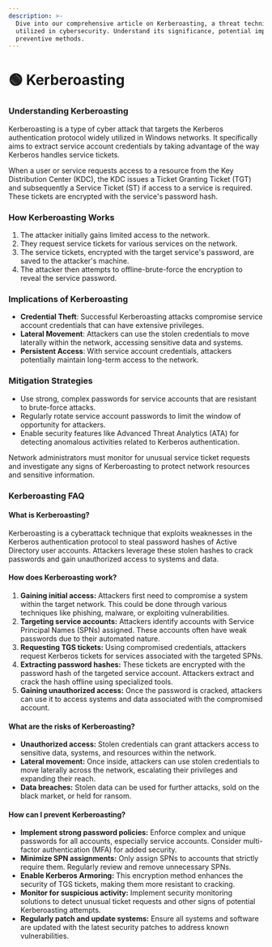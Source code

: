 ```yaml
---
description: >-
  Dive into our comprehensive article on Kerberoasting, a threat technique
  utilized in cybersecurity. Understand its significance, potential impact and
  preventive methods.
---
```


# 🟢 Kerberoasting

### Understanding Kerberoasting

Kerberoasting is a type of cyber attack that targets the Kerberos authentication protocol widely utilized in Windows networks. It specifically aims to extract service account credentials by taking advantage of the way Kerberos handles service tickets.

When a user or service requests access to a resource from the Key Distribution Center (KDC), the KDC issues a Ticket Granting Ticket (TGT) and subsequently a Service Ticket (ST) if access to a service is required. These tickets are encrypted with the service's password hash.

### **How Kerberoasting Works**

1. The attacker initially gains limited access to the network.
2. They request service tickets for various services on the network.
3. The service tickets, encrypted with the target service's password, are saved to the attacker's machine.
4. The attacker then attempts to offline-brute-force the encryption to reveal the service password.

### **Implications of Kerberoasting**

* **Credential Theft**: Successful Kerberoasting attacks compromise service account credentials that can have extensive privileges.
* **Lateral Movement**: Attackers can use the stolen credentials to move laterally within the network, accessing sensitive data and systems.
* **Persistent Access**: With service account credentials, attackers potentially maintain long-term access to the network.

### **Mitigation Strategies**

* Use strong, complex passwords for service accounts that are resistant to brute-force attacks.
* Regularly rotate service account passwords to limit the window of opportunity for attackers.
* Enable security features like Advanced Threat Analytics (ATA) for detecting anomalous activities related to Kerberos authentication.

Network administrators must monitor for unusual service ticket requests and investigate any signs of Kerberoasting to protect network resources and sensitive information.

### Kerberoasting FAQ

#### **What is Kerberoasting?**

Kerberoasting is a cyberattack technique that exploits weaknesses in the Kerberos authentication protocol to steal password hashes of Active Directory user accounts. Attackers leverage these stolen hashes to crack passwords and gain unauthorized access to systems and data.

#### **How does Kerberoasting work?**

1. **Gaining initial access:** Attackers first need to compromise a system within the target network. This could be done through various techniques like phishing, malware, or exploiting vulnerabilities.
2. **Targeting service accounts:** Attackers identify accounts with Service Principal Names (SPNs) assigned. These accounts often have weak passwords due to their automated nature.
3. **Requesting TGS tickets:** Using compromised credentials, attackers request Kerberos tickets for services associated with the targeted SPNs.
4. **Extracting password hashes:** These tickets are encrypted with the password hash of the targeted service account. Attackers extract and crack the hash offline using specialized tools.
5. **Gaining unauthorized access:** Once the password is cracked, attackers can use it to access systems and data associated with the compromised account.

#### **What are the risks of Kerberoasting?**

* **Unauthorized access:** Stolen credentials can grant attackers access to sensitive data, systems, and resources within the network.
* **Lateral movement:** Once inside, attackers can use stolen credentials to move laterally across the network, escalating their privileges and expanding their reach.
* **Data breaches:** Stolen data can be used for further attacks, sold on the black market, or held for ransom.

#### **How can I prevent Kerberoasting?**

* **Implement strong password policies:** Enforce complex and unique passwords for all accounts, especially service accounts. Consider multi-factor authentication (MFA) for added security.
* **Minimize SPN assignments:** Only assign SPNs to accounts that strictly require them. Regularly review and remove unnecessary SPNs.
* **Enable Kerberos Armoring:** This encryption method enhances the security of TGS tickets, making them more resistant to cracking.
* **Monitor for suspicious activity:** Implement security monitoring solutions to detect unusual ticket requests and other signs of potential Kerberoasting attempts.
* **Regularly patch and update systems:** Ensure all systems and software are updated with the latest security patches to address known vulnerabilities.

